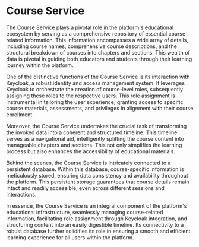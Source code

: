 # Course Service

The Course Service plays a pivotal role in the platform's educational ecosystem by serving as a comprehensive repository of essential course-related information. This information encompasses a wide array of details, including course names, comprehensive course descriptions, and the structural breakdown of courses into chapters and sections. This wealth of data is pivotal in guiding both educators and students through their learning journey within the platform.

One of the distinctive functions of the Course Service is its interaction with Keycloak, a robust identity and access management system. It leverages Keycloak to orchestrate the creation of course-level roles, subsequently assigning these roles to the respective users. This role assignment is instrumental in tailoring the user experience, granting access to specific course materials, assessments, and privileges in alignment with their course enrollment.

Moreover, the Course Service undertakes the crucial task of transforming the invoked data into a coherent and structured timeline. This timeline serves as a navigational aid, intelligently splitting the course content into manageable chapters and sections. This not only simplifies the learning process but also enhances the accessibility of educational materials.

Behind the scenes, the Course Service is intricately connected to a persistent database. Within this database, course-specific information is meticulously stored, ensuring data consistency and availability throughout the platform. This persistent storage guarantees that course details remain intact and readily accessible, even across different sessions and interactions.

In essence, the Course Service is an integral component of the platform's educational infrastructure, seamlessly managing course-related information, facilitating role assignment through Keycloak integration, and structuring content into an easily digestible timeline. Its connectivity to a robust database further solidifies its role in ensuring a smooth and efficient learning experience for all users within the platform.
